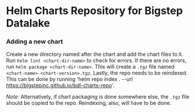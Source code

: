 # Helm Charts Repository for Bigstep Datalake

### Adding a new chart
Create a new directory named after the chart and add the chart files to it.
Run `helm lint <chart-dir-name>` to check for errors.
If there are no errors, run `helm package <chart-dir-name>`. This will create a `.tgz` file named `<chart-name>-<chart-version>.tgz`.
Lastly, the repo needs to be reindexed. This can be done by running 'helm repo index . --url https://bigstepinc.github.io/bdl-charts-repo'.

*Note:* Alternatively, if chart packaging is done somewhere else, the `.tgz` file should be copied to the repo. Reindexing, also, will have to be done.
